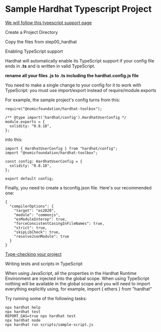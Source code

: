 # Sample Hardhat Typescript Project

[We will follow this typescript support page](https://hardhat.org/hardhat-runner/docs/guides/typescript)

Create a Project Directory

Copy the files from step00_hardhat

Enabling TypeScript support

Hardhat will automatically enable its TypeScript support if your config file ends in **.ts** and is written in valid TypeScript.

**rename all your files .js to .ts including the hardhat.config.js file** 

You need to make a single change to your config for it to work with TypeScript: you must use import/export instead of require/module.exports

For example, the sample project's config turns from this:

```shell
require("@nomicfoundation/hardhat-toolbox");

/** @type import('hardhat/config').HardhatUserConfig */
module.exports = {
  solidity: "0.8.18",
};
```

into this:

```shell
import { HardhatUserConfig } from "hardhat/config";
import "@nomicfoundation/hardhat-toolbox";

const config: HardhatUserConfig = {
  solidity: "0.8.18",
};

export default config;
```

Finally, you need to create a tsconfig.json file. Here's our recommended one:

```shell
{
  "compilerOptions": {
    "target": "es2020",
    "module": "commonjs",
    "esModuleInterop": true,
    "forceConsistentCasingInFileNames": true,
    "strict": true,
    "skipLibCheck": true,
    "resolveJsonModule": true
  }
}
```

[Type-checking your project](https://hardhat.org/hardhat-runner/docs/guides/typescript#type-checking-your-project)

Writing tests and scripts in TypeScript

When using JavaScript, all the properties in the Hardhat Runtime Environment are injected into the global scope. When using TypeScript nothing will be available in the global scope and you will need to import everything explicitly using, for example, import { ethers } from "hardhat"

Try running some of the following tasks:

```shell
npx hardhat help
npx hardhat test
REPORT_GAS=true npx hardhat test
npx hardhat node
npx hardhat run scripts/sample-script.js
```